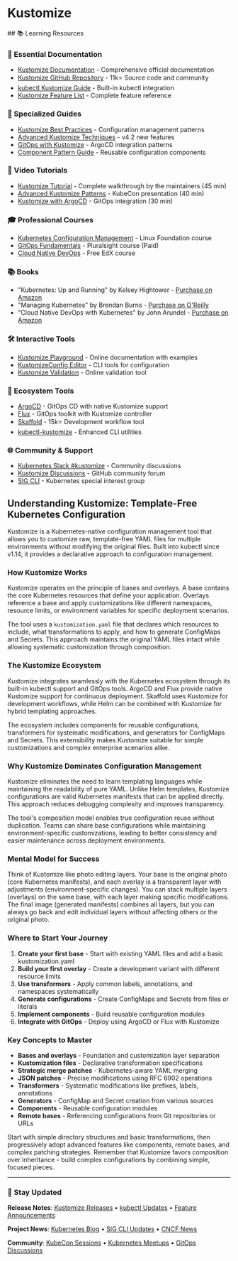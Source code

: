 # Kustomize

<GitHubButtons />
## 📚 Learning Resources

### 📖 Essential Documentation
- [Kustomize Documentation](https://kustomize.io/) - Comprehensive official documentation
- [Kustomize GitHub Repository](https://github.com/kubernetes-sigs/kustomize) - 11k⭐ Source code and community
- [kubectl Kustomize Guide](https://kubernetes.io/docs/tasks/manage-kubernetes-objects/kustomization/) - Built-in kubectl integration
- [Kustomize Feature List](https://github.com/kubernetes-sigs/kustomize/blob/master/docs/features.md) - Complete feature reference

### 📝 Specialized Guides
- [Kustomize Best Practices](https://kubectl.docs.kubernetes.io/guides/config_management/offtheshelf/) - Configuration management patterns
- [Advanced Kustomize Techniques](https://kubernetes.io/blog/2021/06/09/introducing-kustomize-v4-2/) - v4.2 new features
- [GitOps with Kustomize](https://argo-cd.readthedocs.io/en/stable/user-guide/kustomize/) - ArgoCD integration patterns
- [Component Pattern Guide](https://kubectl.docs.kubernetes.io/guides/config_management/components/) - Reusable configuration components

### 🎥 Video Tutorials
- [Kustomize Tutorial](https://www.youtube.com/watch?v=Twtbg6LFnAg) - Complete walkthrough by the maintainers (45 min)
- [Advanced Kustomize Patterns](https://www.youtube.com/watch?v=1fCAwFGX38U) - KubeCon presentation (40 min)
- [Kustomize with ArgoCD](https://www.youtube.com/watch?v=lowOOm-vWOI) - GitOps integration (30 min)

### 🎓 Professional Courses
- [Kubernetes Configuration Management](https://training.linuxfoundation.org/training/kubernetes-for-app-developers/) - Linux Foundation course
- [GitOps Fundamentals](https://www.pluralsight.com/courses/gitops-kubernetes-getting-started) - Pluralsight course (Paid)
- [Cloud Native DevOps](https://www.edx.org/learn/devops/linux-foundation-introduction-to-gitops) - Free EdX course

### 📚 Books
- "Kubernetes: Up and Running" by Kelsey Hightower - [Purchase on Amazon](https://www.amazon.com/dp/1492046531)
- "Managing Kubernetes" by Brendan Burns - [Purchase on O'Reilly](https://www.oreilly.com/library/view/managing-kubernetes/9781492033905/)
- "Cloud Native DevOps with Kubernetes" by John Arundel - [Purchase on Amazon](https://www.amazon.com/dp/1492040762)

### 🛠️ Interactive Tools
- [Kustomize Playground](https://kubectl.docs.kubernetes.io/references/kustomize/glossary/) - Online documentation with examples
- [KustomizeConfig Editor](https://github.com/kubernetes-sigs/kustomize-cli) - CLI tools for configuration
- [Kustomize Validation](https://kustomize-validator.io/) - Online validation tool

### 🚀 Ecosystem Tools
- [ArgoCD](https://argoproj.github.io/cd/) - GitOps CD with native Kustomize support
- [Flux](https://fluxcd.io/) - GitOps toolkit with Kustomize controller
- [Skaffold](https://github.com/GoogleContainerTools/skaffold) - 15k⭐ Development workflow tool
- [kubectl-kustomize](https://github.com/kubernetes-sigs/kustomize/tree/master/cmd/config) - Enhanced CLI utilities

### 🌐 Community & Support
- [Kubernetes Slack #kustomize](https://kubernetes.slack.com/channels/kustomize) - Community discussions
- [Kustomize Discussions](https://github.com/kubernetes-sigs/kustomize/discussions) - GitHub community forum
- [SIG CLI](https://github.com/kubernetes/community/tree/master/sig-cli) - Kubernetes special interest group

## Understanding Kustomize: Template-Free Kubernetes Configuration

Kustomize is a Kubernetes-native configuration management tool that allows you to customize raw, template-free YAML files for multiple environments without modifying the original files. Built into kubectl since v1.14, it provides a declarative approach to configuration management.

### How Kustomize Works
Kustomize operates on the principle of bases and overlays. A base contains the core Kubernetes resources that define your application. Overlays reference a base and apply customizations like different namespaces, resource limits, or environment variables for specific deployment scenarios.

The tool uses a `kustomization.yaml` file that declares which resources to include, what transformations to apply, and how to generate ConfigMaps and Secrets. This approach maintains the original YAML files intact while allowing systematic customization through composition.

### The Kustomize Ecosystem
Kustomize integrates seamlessly with the Kubernetes ecosystem through its built-in kubectl support and GitOps tools. ArgoCD and Flux provide native Kustomize support for continuous deployment. Skaffold uses Kustomize for development workflows, while Helm can be combined with Kustomize for hybrid templating approaches.

The ecosystem includes components for reusable configurations, transformers for systematic modifications, and generators for ConfigMaps and Secrets. This extensibility makes Kustomize suitable for simple customizations and complex enterprise scenarios alike.

### Why Kustomize Dominates Configuration Management
Kustomize eliminates the need to learn templating languages while maintaining the readability of pure YAML. Unlike Helm templates, Kustomize configurations are valid Kubernetes manifests that can be applied directly. This approach reduces debugging complexity and improves transparency.

The tool's composition model enables true configuration reuse without duplication. Teams can share base configurations while maintaining environment-specific customizations, leading to better consistency and easier maintenance across deployment environments.

### Mental Model for Success
Think of Kustomize like photo editing layers. Your base is the original photo (core Kubernetes manifests), and each overlay is a transparent layer with adjustments (environment-specific changes). You can stack multiple layers (overlays) on the same base, with each layer making specific modifications. The final image (generated manifests) combines all layers, but you can always go back and edit individual layers without affecting others or the original photo.

### Where to Start Your Journey
1. **Create your first base** - Start with existing YAML files and add a basic kustomization.yaml
2. **Build your first overlay** - Create a development variant with different resource limits
3. **Use transformers** - Apply common labels, annotations, and namespaces systematically
4. **Generate configurations** - Create ConfigMaps and Secrets from files or literals
5. **Implement components** - Build reusable configuration modules
6. **Integrate with GitOps** - Deploy using ArgoCD or Flux with Kustomize

### Key Concepts to Master
- **Bases and overlays** - Foundation and customization layer separation
- **Kustomization files** - Declarative transformation specifications
- **Strategic merge patches** - Kubernetes-aware YAML merging
- **JSON patches** - Precise modifications using RFC 6902 operations
- **Transformers** - Systematic modifications like prefixes, labels, annotations
- **Generators** - ConfigMap and Secret creation from various sources
- **Components** - Reusable configuration modules
- **Remote bases** - Referencing configurations from Git repositories or URLs

Start with simple directory structures and basic transformations, then progressively adopt advanced features like components, remote bases, and complex patching strategies. Remember that Kustomize favors composition over inheritance - build complex configurations by combining simple, focused pieces.

---

### 📡 Stay Updated

**Release Notes**: [Kustomize Releases](https://github.com/kubernetes-sigs/kustomize/releases) • [kubectl Updates](https://kubernetes.io/docs/reference/kubectl/overview/) • [Feature Announcements](https://kubernetes.io/blog/)

**Project News**: [Kubernetes Blog](https://kubernetes.io/blog/) • [SIG CLI Updates](https://github.com/kubernetes/community/tree/master/sig-cli) • [CNCF News](https://www.cncf.io/blog/)

**Community**: [KubeCon Sessions](https://www.cncf.io/kubecon-cloudnativecon-events/) • [Kubernetes Meetups](https://www.meetup.com/pro/cncf/) • [GitOps Discussions](https://opengitops.dev/)